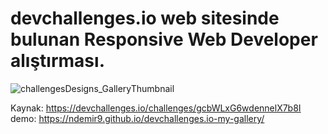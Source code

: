 # devchallenges.io web sitesinde bulunan Responsive Web Developer alıştırması.

![challengesDesigns_GalleryThumbnail](https://github.com/ndemir9/devchallenges.io-my-gallery/assets/73329877/a52d777e-7b41-4210-be05-97623981054a)

Kaynak: https://devchallenges.io/challenges/gcbWLxG6wdennelX7b8I
<br />
demo: https://ndemir9.github.io/devchallenges.io-my-gallery/
